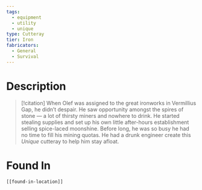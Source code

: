```yaml
---
tags:
  - equipment
  - utility
  - unique
type: Cutteray
tier: Iron
fabricators:
  - General
  - Survival
---
```

# Description
> [!citation]
> When Olef was assigned to the great ironworks in Vermillius Gap, he didn’t despair. He saw opportunity amongst the spires of stone — a lot of thirsty miners and nowhere to drink. He started stealing supplies and set up his own little after-hours establishment selling spice-laced moonshine. Before long, he was so busy he had no time to fill his mining quotas. He had a drunk engineer create this *Unique* cutteray to help him stay afloat.
# Found In
```meta-bind-embed
[[found-in-location]]
```